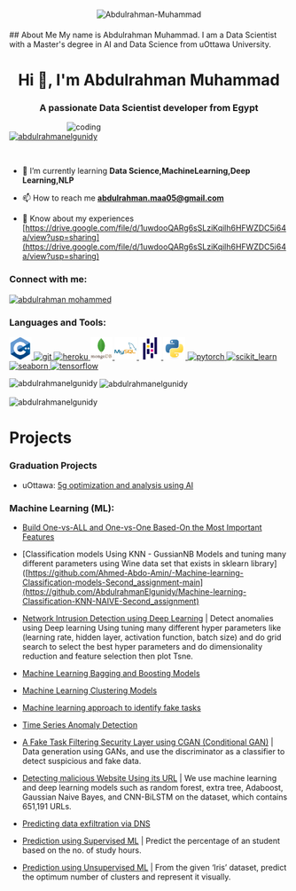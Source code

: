 <p align="center" style='margin:20px'><img src="https://komarev.com/ghpvc/?username=Abdulrahman-Muhammad&label=Profile%20views&color=0e75b6&style=flat" alt="Abdulrahman-Muhammad" width='200'/> </p>
  ## About Me
  My name is Abdulrahman Muhammad. I am a Data Scientist with a Master's degree in AI and Data Science from uOttawa University.

<h1 align="center">Hi 👋, I'm Abdulrahman Muhammad</h1>
<h3 align="center">A passionate Data Scientist developer from Egypt</h3>
<img align="right"alt="coding" width=400 src="https://camo.githubusercontent.com/cae12fddd9d6982901d82580bdf321d81fb299141098ca1c2d4891870827bf17/68747470733a2f2f6d69726f2e6d656469756d2e636f6d2f6d61782f313336302f302a37513379765349765f7430696f4a2d5a2e676966">
<p align="left"> <a href="https://github.com/ryo-ma/github-profile-trophy"><img src="https://github-profile-trophy.vercel.app/?username=abdulrahmanelgunidy" alt="abdulrahmanelgunidy" /></a> </p>

<p align="left"> <a href="https://twitter.com/" target="blank"><img src="https://img.shields.io/twitter/follow/?logo=twitter&style=for-the-badge" alt="" /></a> </p>

- 🌱 I’m currently learning **Data Science,MachineLearning,Deep Learning,NLP**

- 📫 How to reach me **abdulrahman.maa05@gmail.com**

- 📄 Know about my experiences [https://drive.google.com/file/d/1uwdooQARg6sSLziKqilh6HFWZDC5i64a/view?usp=sharing](https://drive.google.com/file/d/1uwdooQARg6sSLziKqilh6HFWZDC5i64a/view?usp=sharing)

<h3 align="left">Connect with me:</h3>
<p align="left">
<a href="https://linkedin.com/in/abdulrahman mohammed" target="blank"><img align="center" src="https://raw.githubusercontent.com/rahuldkjain/github-profile-readme-generator/master/src/images/icons/Social/linked-in-alt.svg" alt="abdulrahman mohammed" height="30" width="40" /></a>
</p>

<h3 align="left">Languages and Tools:</h3>
<p align="left"> <a href="https://www.w3schools.com/cpp/" target="_blank" rel="noreferrer"> <img src="https://raw.githubusercontent.com/devicons/devicon/master/icons/cplusplus/cplusplus-original.svg" alt="cplusplus" width="40" height="40"/> </a> <a href="https://git-scm.com/" target="_blank" rel="noreferrer"> <img src="https://www.vectorlogo.zone/logos/git-scm/git-scm-icon.svg" alt="git" width="40" height="40"/> </a> <a href="https://heroku.com" target="_blank" rel="noreferrer"> <img src="https://www.vectorlogo.zone/logos/heroku/heroku-icon.svg" alt="heroku" width="40" height="40"/> </a> <a href="https://www.mongodb.com/" target="_blank" rel="noreferrer"> <img src="https://raw.githubusercontent.com/devicons/devicon/master/icons/mongodb/mongodb-original-wordmark.svg" alt="mongodb" width="40" height="40"/> </a> <a href="https://www.mysql.com/" target="_blank" rel="noreferrer"> <img src="https://raw.githubusercontent.com/devicons/devicon/master/icons/mysql/mysql-original-wordmark.svg" alt="mysql" width="40" height="40"/> </a> <a href="https://pandas.pydata.org/" target="_blank" rel="noreferrer"> <img src="https://raw.githubusercontent.com/devicons/devicon/2ae2a900d2f041da66e950e4d48052658d850630/icons/pandas/pandas-original.svg" alt="pandas" width="40" height="40"/> </a> <a href="https://www.python.org" target="_blank" rel="noreferrer"> <img src="https://raw.githubusercontent.com/devicons/devicon/master/icons/python/python-original.svg" alt="python" width="40" height="40"/> </a> <a href="https://pytorch.org/" target="_blank" rel="noreferrer"> <img src="https://www.vectorlogo.zone/logos/pytorch/pytorch-icon.svg" alt="pytorch" width="40" height="40"/> </a> <a href="https://scikit-learn.org/" target="_blank" rel="noreferrer"> <img src="https://upload.wikimedia.org/wikipedia/commons/0/05/Scikit_learn_logo_small.svg" alt="scikit_learn" width="40" height="40"/> </a> <a href="https://seaborn.pydata.org/" target="_blank" rel="noreferrer"> <img src="https://seaborn.pydata.org/_images/logo-mark-lightbg.svg" alt="seaborn" width="40" height="40"/> </a> <a href="https://www.tensorflow.org" target="_blank" rel="noreferrer"> <img src="https://www.vectorlogo.zone/logos/tensorflow/tensorflow-icon.svg" alt="tensorflow" width="40" height="40"/> </a> </p>

<p><img align="left" src="https://github-readme-stats.vercel.app/api/top-langs?username=abdulrahmanelgunidy&show_icons=true&locale=en&layout=compact" alt="abdulrahmanelgunidy" /></p>

<p>&nbsp;<img align="center" src="https://github-readme-stats.vercel.app/api?username=abdulrahmanelgunidy&show_icons=true&locale=en" alt="abdulrahmanelgunidy" /></p>

<p><img align="center" src="https://github-readme-streak-stats.herokuapp.com/?user=abdulrahmanelgunidy&" alt="abdulrahmanelgunidy" /></p>

# Projects

<!------------------------------------Projects-------------------------------------------->

<h3> Graduation Projects </h3>

- uOttawa:
[5g optimization and analysis using AI ](https://github.com/AbdulrahmanElgunidy/5G-Network-Optimization-and-Analysis-using-AI)


<h3> Machine Learning (ML):</h3>


- [Build One-vs-ALL and One-vs-One Based-On the Most Important Features](https://github.com/AbdulrahmanElgunidy/Machine-learning-OVR-vs-OVO-First_assignment)
- [Classification models Using KNN - GussianNB Models and tuning many different parameters using Wine data set that exists in sklearn library]([https://github.com/Ahmed-Abdo-Amin/-Machine-learning-Classification-models-Second_assignment-main](https://github.com/AbdulrahmanElgunidy/Machine-learning-Classification-KNN-NAIVE-Second_assignment)


	
- [Network Intrusion Detection using Deep Learning](https://github.com/Ahmed-Abdo-Amin/Machine_learning_Project_Detect_anomalies_using_Deep_learning-main) | Detect anomalies using Deep learning Using tuning many different hyper parameters like (learning rate, hidden layer, activation function, batch size) and do grid
search to select the best hyper parameters and do dimensionality reduction and feature selection then plot Tsne.
- [Machine Learning Bagging and Boosting Models](https://github.com/Ahmed-Abdo-Amin/Machine-learning-Bagging-and-Boosting-models-Fourth_assignment-main)
- [Machine Learning Clustering Models](https://github.com/Ahmed-Abdo-Amin/Machine-learning-Clustering-models-Third_assignment-main)
- [Machine learning approach to identify fake tasks](https://github.com/Ahmed-Abdo-Amin/machine-learning-ML-approaches-to-identify-fake-tasks-main)
- [Time Series Anomaly Detection](https://github.com/Ahmed-Abdo-Amin/Time_Series_Anomaly_Detection-main)
- [A Fake Task Filtering Security Layer using CGAN (Conditional GAN)](https://github.com/Ahmed-Abdo-Amin/A-Fake-Task-Filtering-Security-Layer-using-CGAN-Conditional-GAN) | Data generation using GANs, and use the discriminator as a classifier to detect suspicious and fake data.
- [Detecting malicious Website Using its URL](https://github.com/Ahmed-Abdo-Amin/DetectingmaliciousWebsiteUsingitsURL1) | We use machine learning and deep learning models such as random forest, extra tree, Adaboost, Gaussian Naive Bayes, and CNN-BiLSTM on the dataset, which contains 651,191 URLs.
- [Predicting data exfiltration via DNS](https://github.com/Ahmed-Abdo-Amin/PredictingdataexfiltrationviaDNS)
- [Prediction using Supervised ML](https://github.com/Ahmed-Abdo-Amin/-Internship_Spark_Foundation/blob/main/DataScience%26BusinessAnalyticsTasks/Task1-Prediction-using-SupervisedML) | Predict the percentage of an student based on the no. of study hours.
- [Prediction using Unsupervised ML](https://www.linkedin.com/posts/ahmed-abdo-amin-abdo-b17193213_task2-gripmarch23-thesparksfoundation-activity-7040025445966176256-l8VT?utm_source=share&utm_medium=member_desktop) | From the given ‘Iris’ dataset, predict the optimum number of clusters and represent it visually.





